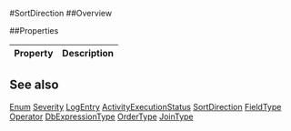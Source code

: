 #SortDirection
##Overview



##Properties
<table class="table table-condensed table-bordered">
    <thead>
<tr>
<th>Property</th>
<th>Description</th>
</tr>
</thead>
<tbody>
</tbody></table>



## See also

[Enum](Enum.html)
[Severity](/docs/#Severity.html)
[LogEntry](/docs/#LogEntry.html)
[ActivityExecutionStatus](/docs/#ActivityExecutionStatus.html)
[SortDirection](/docs/#SortDirection.html)
[FieldType](/docs/#FieldType.html)
[Operator](/docs/#Operator.html)
[DbExpressionType](/docs/#DbExpressionType.html)
[OrderType](/docs/#OrderType.html)
[JoinType](/docs/#JoinType.html)